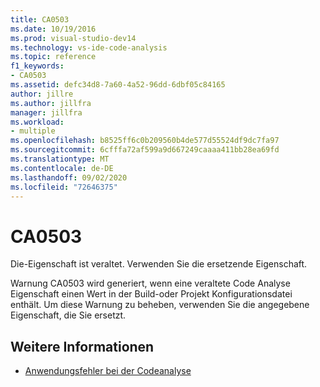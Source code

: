```yaml
---
title: CA0503
ms.date: 10/19/2016
ms.prod: visual-studio-dev14
ms.technology: vs-ide-code-analysis
ms.topic: reference
f1_keywords:
- CA0503
ms.assetid: defc34d8-7a60-4a52-96dd-6dbf05c84165
author: jillre
ms.author: jillfra
manager: jillfra
ms.workload:
- multiple
ms.openlocfilehash: b8525ff6c0b209560b4de577d55524df9dc7fa97
ms.sourcegitcommit: 6cfffa72af599a9d667249caaaa411bb28ea69fd
ms.translationtype: MT
ms.contentlocale: de-DE
ms.lasthandoff: 09/02/2020
ms.locfileid: "72646375"
---
```

# <a name="ca0503"></a>CA0503

Die-Eigenschaft ist veraltet. Verwenden Sie die ersetzende Eigenschaft.

Warnung CA0503 wird generiert, wenn eine veraltete Code Analyse Eigenschaft einen Wert in der Build-oder Projekt Konfigurationsdatei enthält. Um diese Warnung zu beheben, verwenden Sie die angegebene Eigenschaft, die Sie ersetzt.

## <a name="see-also"></a>Weitere Informationen

- [Anwendungsfehler bei der Codeanalyse](../code-quality/code-analysis-application-errors.md)
